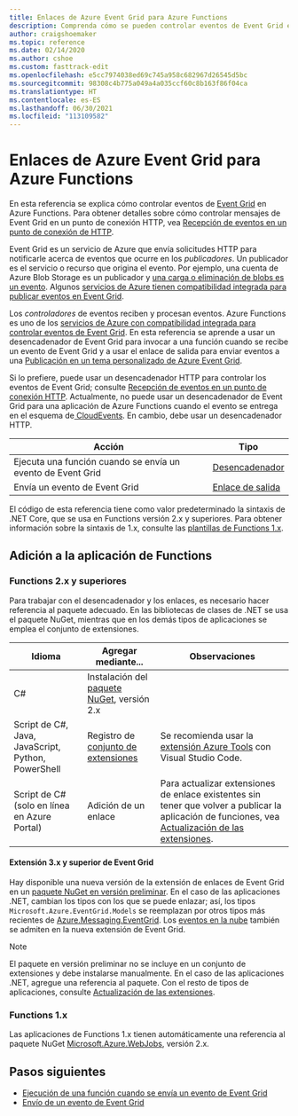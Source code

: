 ```yaml
---
title: Enlaces de Azure Event Grid para Azure Functions
description: Comprenda cómo se pueden controlar eventos de Event Grid en Azure Functions.
author: craigshoemaker
ms.topic: reference
ms.date: 02/14/2020
ms.author: cshoe
ms.custom: fasttrack-edit
ms.openlocfilehash: e5cc7974038ed69c745a958c682967d26545d5bc
ms.sourcegitcommit: 98308c4b775a049a4a035ccf60c8b163f86f04ca
ms.translationtype: HT
ms.contentlocale: es-ES
ms.lasthandoff: 06/30/2021
ms.locfileid: "113109582"
---
```

# <a name="azure-event-grid-bindings-for-azure-functions"></a>Enlaces de Azure Event Grid para Azure Functions

En esta referencia se explica cómo controlar eventos de [Event Grid](../event-grid/overview.md) en Azure Functions. Para obtener detalles sobre cómo controlar mensajes de Event Grid en un punto de conexión HTTP, vea [Recepción de eventos en un punto de conexión de HTTP](../event-grid/receive-events.md).

Event Grid es un servicio de Azure que envía solicitudes HTTP para notificarle acerca de eventos que ocurre en los *publicadores*. Un publicador es el servicio o recurso que origina el evento. Por ejemplo, una cuenta de Azure Blob Storage es un publicador y [una carga o eliminación de blobs es un evento](../storage/blobs/storage-blob-event-overview.md). Algunos [servicios de Azure tienen compatibilidad integrada para publicar eventos en Event Grid](../event-grid/overview.md#event-sources).

Los *controladores* de eventos reciben y procesan eventos. Azure Functions es uno de los [servicios de Azure con compatibilidad integrada para controlar eventos de Event Grid](../event-grid/overview.md#event-handlers). En esta referencia se aprende a usar un desencadenador de Event Grid para invocar a una función cuando se recibe un evento de Event Grid y a usar el enlace de salida para enviar eventos a una [Publicación en un tema personalizado de Azure Event Grid](../event-grid/post-to-custom-topic.md).

Si lo prefiere, puede usar un desencadenador HTTP para controlar los eventos de Event Grid; consulte [Recepción de eventos en un punto de conexión HTTP](../event-grid/receive-events.md). Actualmente, no puede usar un desencadenador de Event Grid para una aplicación de Azure Functions cuando el evento se entrega en el esquema de[ CloudEvents](../event-grid/cloudevents-schema.md#azure-functions). En cambio, debe usar un desencadenador HTTP.

| Acción | Tipo |
|---------|---------|
| Ejecuta una función cuando se envía un evento de Event Grid | [Desencadenador](./functions-bindings-event-grid-trigger.md) |
| Envía un evento de Event Grid |[Enlace de salida](./functions-bindings-event-grid-output.md) |

El código de esta referencia tiene como valor predeterminado la sintaxis de .NET Core, que se usa en Functions versión 2.x y superiores. Para obtener información sobre la sintaxis de 1.x, consulte las [plantillas de Functions 1.x](https://github.com/Azure/azure-functions-templates/tree/v1.x/Functions.Templates/Templates).

## <a name="add-to-your-functions-app"></a>Adición a la aplicación de Functions

### <a name="functions-2x-and-higher"></a>Functions 2.x y superiores

Para trabajar con el desencadenador y los enlaces, es necesario hacer referencia al paquete adecuado. En las bibliotecas de clases de .NET se usa el paquete NuGet, mientras que en los demás tipos de aplicaciones se emplea el conjunto de extensiones.

| Idioma | Agregar mediante... | Observaciones |
|---|---|---|
| C# | Instalación del [paquete NuGet], versión 2.x | |
| Script de C#, Java, JavaScript, Python, PowerShell | Registro de [conjunto de extensiones] | Se recomienda usar la [extensión Azure Tools](https://marketplace.visualstudio.com/items?itemName=ms-vscode.vscode-node-azure-pack) con Visual Studio Code. |
| Script de C# (solo en línea en Azure Portal) | Adición de un enlace | Para actualizar extensiones de enlace existentes sin tener que volver a publicar la aplicación de funciones, vea [Actualización de las extensiones]. |

[core tools]: ./functions-run-local.md
[conjunto de extensiones]: ./functions-bindings-register.md#extension-bundles
[Paquete NuGet]: https://www.nuget.org/packages/Microsoft.Azure.WebJobs.Extensions.EventGrid
[Actualización de las extensiones]: ./functions-bindings-register.md
[Azure Tools extension]: https://marketplace.visualstudio.com/items?itemName=ms-vscode.vscode-node-azure-pack

#### <a name="event-grid-extension-3x-and-higher"></a>Extensión 3.x y superior de Event Grid

Hay disponible una nueva versión de la extensión de enlaces de Event Grid en un [paquete NuGet en versión preliminar](https://www.nuget.org/packages/Microsoft.Azure.WebJobs.Extensions.EventGrid/3.0.0-beta.2). En el caso de las aplicaciones .NET, cambian los tipos con los que se puede enlazar; así, los tipos `Microsoft.Azure.EventGrid.Models` se reemplazan por otros tipos más recientes de [Azure.Messaging.EventGrid](/dotnet/api/azure.messaging.eventgrid). Los [eventos en la nube](/dotnet/api/azure.messaging.cloudevent) también se admiten en la nueva extensión de Event Grid.

> [!NOTE]
> El paquete en versión preliminar no se incluye en un conjunto de extensiones y debe instalarse manualmente. En el caso de las aplicaciones .NET, agregue una referencia al paquete. Con el resto de tipos de aplicaciones, consulte [Actualización de las extensiones].

[core tools]: ./functions-run-local.md
[conjunto de extensiones]: ./functions-bindings-register.md#extension-bundles
[Paquete NuGet]: https://www.nuget.org/packages/Microsoft.Azure.WebJobs.Extensions.Storage
[Actualización de las extensiones]: ./functions-bindings-register.md
[Azure Tools extension]: https://marketplace.visualstudio.com/items?itemName=ms-vscode.vscode-node-azure-pack

### <a name="functions-1x"></a>Functions 1.x

Las aplicaciones de Functions 1.x tienen automáticamente una referencia al paquete NuGet [Microsoft.Azure.WebJobs](https://www.nuget.org/packages/Microsoft.Azure.WebJobs), versión 2.x.

## <a name="next-steps"></a>Pasos siguientes
* [Ejecución de una función cuando se envía un evento de Event Grid](./functions-bindings-event-grid-trigger.md)
* [Envío de un evento de Event Grid](./functions-bindings-event-grid-trigger.md)
